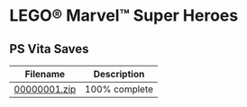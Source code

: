 # LEGO® Marvel™ Super Heroes

## PS Vita Saves

| Filename | Description |
|----------|-------------|
| [00000001.zip](00000001.zip) | 100% complete  |
